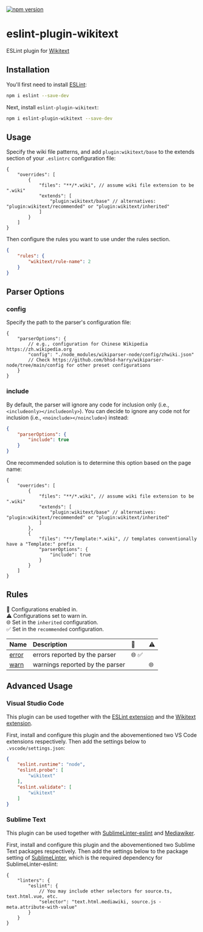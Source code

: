 [![npm version](https://badge.fury.io/js/eslint-plugin-wikitext.svg)](https://www.npmjs.com/package/eslint-plugin-wikitext)

# eslint-plugin-wikitext

ESLint plugin for [Wikitext](https://www.mediawiki.org/wiki/Wikitext)

## Installation

You'll first need to install [ESLint](https://eslint.org/):

```sh
npm i eslint --save-dev
```

Next, install `eslint-plugin-wikitext`:

```sh
npm i eslint-plugin-wikitext --save-dev
```

## Usage

Specify the wiki file patterns, and add `plugin:wikitext/base` to the extends section of your `.eslintrc` configuration file:

```jsonc
{
	"overrides": [
		{
			"files": "**/*.wiki", // assume wiki file extension to be ".wiki"
			"extends": [
				"plugin:wikitext/base" // alternatives: "plugin:wikitext/recommended" or "plugin:wikitext/inherited"
			]
		}
	]
}
```

Then configure the rules you want to use under the rules section.

```json
{
	"rules": {
		"wikitext/rule-name": 2
	}
}
```

## Parser Options

### config

Specify the path to the parser's configuration file:

```jsonc
{
	"parserOptions": {
		// e.g., configuration for Chinese Wikipedia https://zh.wikipedia.org
		"config": "./node_modules/wikiparser-node/config/zhwiki.json"
		// Check https://github.com/bhsd-harry/wikiparser-node/tree/main/config for other preset configurations
	}
}
```

### include

By default, the parser will ignore any code for inclusion only (i.e., `<includeonly></includeonly>`). You can decide to ignore any code not for inclusion (i.e., `<noinclude></noinclude>`) instead:

```json
{
	"parserOptions": {
		"include": true
	}
}
```

One recommended solution is to determine this option based on the page name:

```jsonc
{
	"overrides": [
		{
			"files": "**/*.wiki", // assume wiki file extension to be ".wiki"
			"extends": [
				"plugin:wikitext/base" // alternatives: "plugin:wikitext/recommended" or "plugin:wikitext/inherited"
			]
		},
		{
			"files": "**/Template:*.wiki", // templates conventionally have a "Template:" prefix
			"parserOptions": {
				"include": true
			}
		}
	]
}
```

## Rules

<!-- begin auto-generated rules list -->

💼 Configurations enabled in.\
⚠️ Configurations set to warn in.\
🌐 Set in the `inherited` configuration.\
✅ Set in the `recommended` configuration.

| Name                         | Description                     | 💼   | ⚠️ |
| :--------------------------- | :------------------------------ | :--- | :- |
| [error](docs/rules/error.md) | errors reported by the parser   | 🌐 ✅ |    |
| [warn](docs/rules/warn.md)   | warnings reported by the parser |      | 🌐 |

<!-- end auto-generated rules list -->

## Advanced Usage

### Visual Studio Code

This plugin can be used together with the [ESLint extension](https://marketplace.visualstudio.com/items?itemName=dbaeumer.vscode-eslint) and the [Wikitext extension](https://marketplace.visualstudio.com/items?itemName=RoweWilsonFrederiskHolme.wikitext).

First, install and configure this plugin and the abovementioned two VS Code extensions respectively. Then add the settings below to `.vscode/settings.json`:

```json
{
	"eslint.runtime": "node",
	"eslint.probe": [
		"wikitext"
	],
	"eslint.validate": [
		"wikitext"
	]
}
```

### Sublime Text

This plugin can be used together with [Sublime​Linter-eslint](https://packagecontrol.io/packages/SublimeLinter-eslint) and [Mediawiker](https://packagecontrol.io/packages/Mediawiker).

First, install and configure this plugin and the abovementioned two Sublime Text packages respectively. Then add the settings below to the package setting of [SublimeLinter](https://packagecontrol.io/packages/SublimeLinter), which is the required dependency for SublimeLinter-eslint:

```jsonc
{
	"linters": {
		"eslint": {
			// You may include other selectors for source.ts, text.html.vue, etc.
			"selector": "text.html.mediawiki, source.js - meta.attribute-with-value"
		}
	}
}
```
